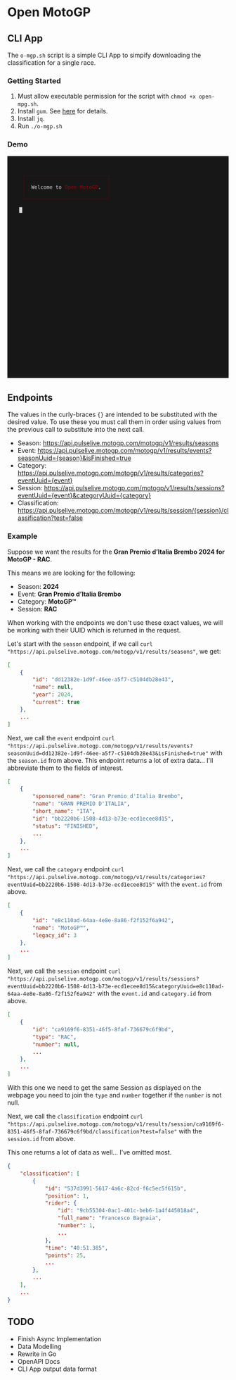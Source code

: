 # Open MotoGP

## CLI App

The `o-mgp.sh` script is a simple CLI App to simpify downloading the classification for a single race.

### Getting Started

1. Must allow executable permission for the script with `chmod +x open-mpg.sh`.
2. Install `gum`. See [here](https://github.com/charmbracelet/gum?tab=readme-ov-file#installation) for details.
3. Install `jq`.
4. Run `./o-mgp.sh`

### Demo

![demo](demo.gif)

## Endpoints

The values in the curly-braces `{}` are intended to be substituted with the
desired value. To use these you must call them in order using values from the
previous call to substitute into the next call.

- Season: <https://api.pulselive.motogp.com/motogp/v1/results/seasons>
- Event: <https://api.pulselive.motogp.com/motogp/v1/results/events?seasonUuid={season}&isFinished=true>
- Category: <https://api.pulselive.motogp.com/motogp/v1/results/categories?eventUuid={event}>
- Session: <https://api.pulselive.motogp.com/motogp/v1/results/sessions?eventUuid={event}&categoryUuid={category}>
- Classification: <https://api.pulselive.motogp.com/motogp/v1/results/session/{session}/classification?test=false>

### Example

Suppose we want the results for the **Gran Premio d’Italia Brembo 2024 for**
**MotoGP - RAC**.

This means we are looking for the following:

- Season: **2024**
- Event: **Gran Premio d’Italia Brembo**
- Category: **MotoGP™**
- Session: **RAC**

When working with the endpoints we don't use these exact values, we will be
working with their UUID which is returned in the request.

Let's start with the `season` endpoint, if we call `curl
"https://api.pulselive.motogp.com/motogp/v1/results/seasons"`, we get:

```json
[
    {
        "id": "dd12382e-1d9f-46ee-a5f7-c5104db28e43",
        "name": null,
        "year": 2024,
        "current": true
    },
    ...
]
```

Next, we call the `event` endpoint `curl
"https://api.pulselive.motogp.com/motogp/v1/results/events?seasonUuid=dd12382e-1d9f-46ee-a5f7-c5104db28e43&isFinished=true"`
with the `season.id` from above. This endpoint returns a lot of extra data...
I'll abbreviate them to the fields of interest.

```json
[
    {
        "sponsored_name": "Gran Premio d'Italia Brembo",
        "name": "GRAN PREMIO D'ITALIA",
        "short_name": "ITA",
        "id": "bb2220b6-1508-4d13-b73e-ecd1ecee8d15",
        "status": "FINISHED",
        ...
    },
    ...
]
```

Next, we call the `category` endpoint `curl
"https://api.pulselive.motogp.com/motogp/v1/results/categories?eventUuid=bb2220b6-1508-4d13-b73e-ecd1ecee8d15"`
with the `event.id` from above.

```json
[
    {
        "id": "e8c110ad-64aa-4e8e-8a86-f2f152f6a942",
        "name": "MotoGP™",
        "legacy_id": 3
    },
    ...
]
```

Next, we call the `session` endpoint `curl
"https://api.pulselive.motogp.com/motogp/v1/results/sessions?eventUuid=bb2220b6-1508-4d13-b73e-ecd1ecee8d15&categoryUuid=e8c110ad-64aa-4e8e-8a86-f2f152f6a942"`
with the `event.id` and `category.id` from above.

```json
[
    {
        "id": "ca9169f6-8351-46f5-8faf-736679c6f9bd",
        "type": "RAC",
        "number": null,
        ...
    },
    ...
]
```

With this one we need to get the same Session as displayed on the webpage you
need to join the `type` and `number` together if the `number` is not null.

Next, we call the `classification` endpoint `curl
"https://api.pulselive.motogp.com/motogp/v1/results/session/ca9169f6-8351-46f5-8faf-736679c6f9bd/classification?test=false"`
with the `session.id` from above.

This one returns a lot of data as well... I've omitted most.

```json
{
    "classification": [
        {
            "id": "537d3991-5617-4a6c-82cd-f6c5ec5f615b",
            "position": 1,
            "rider": {
                "id": "9cb55304-0ac1-401c-beb6-1a4f445018a4",
                "full_name": "Francesco Bagnaia",
                "number": 1,
                ...
            },
            "time": "40:51.385",
            "points": 25,
            ...
        },
        ...
    ],
    ...
}
```

## TODO

- Finish Async Implementation
- Data Modelling
- Rewrite in Go
- OpenAPI Docs
- CLI App output data format
